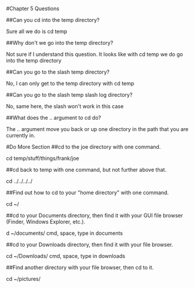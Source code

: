 #Chapter 5 Questions


##Can you cd into the temp directory?

Sure all we do is cd temp

##Why don't we go into the temp directory?

Not sure if I understand this question. It looks like with cd temp we do go into the temp directory

##Can you go to the slash temp directory?

No, I can only get to the temp directory with cd temp

##Can you go to the slash temp slash log directory?

No, same here, the slash won't work in this case

##What does the .. argument to cd do?

The .. argument move you back or up one directory in the path that you are currently in.

#Do More Section
##cd to the joe directory with one command.

cd temp/stuff/things/frank/joe

##cd back to temp with one command, but not further above that.

cd ../../../../

##Find out how to cd to your "home directory" with one command.

cd ~/

##cd to your Documents directory, then find it with your GUI file browser (Finder, Windows Explorer, etc.).

d ~/documents/
cmd, space, type in documents

##cd to your Downloads directory, then find it with your file browser.

cd ~/Downloads/
cmd, space, type in downloads

##Find another directory with your file browser, then cd to it.

cd ~/pictures/




